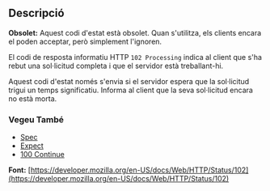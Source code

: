 ## Descripció

<aside class="alert"><strong>Obsolet:</strong> Aquest codi d'estat està obsolet. Quan s'utilitza, els clients encara el poden acceptar, però simplement l'ignoren.</aside>

El codi de resposta informatiu HTTP `102 Processing` indica al client que s'ha rebut una sol·licitud completa i que el servidor està treballant-hi.

Aquest codi d'estat només s'envia si el servidor espera que la sol·licitud trigui un temps significatiu. Informa al client que la seva sol·licitud encara no està morta.

### Vegeu També

- [Spec](https://tools.ietf.org/html/rfc2518#section-10.1)
- [Expect](https://developer.mozilla.org/en-US/docs/Web/HTTP/Headers/Expect)
- [100 Continue](https://http.cat/status/100)

**Font:** [https://developer.mozilla.org/en-US/docs/Web/HTTP/Status/102](https://developer.mozilla.org/en-US/docs/Web/HTTP/Status/102)
